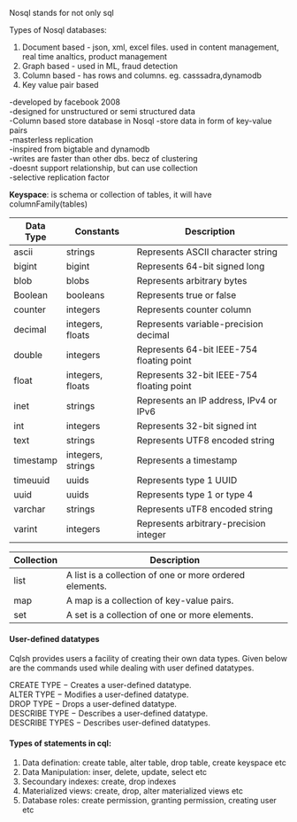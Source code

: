 Nosql stands for not only sql

Types of Nosql databases:  
 1. Document based - json, xml, excel files. used in content management, real time analtics, product management  
 2. Graph based - used in ML, fraud detection
 3. Column based - has rows and columns. eg. casssadra,dynamodb
 4. Key value pair based

-developed by facebook 2008  
-designed for unstructured or semi structured data  
-Column based store database in Nosql
-store data in form of key-value pairs  
-masterless replication   
-inspired from bigtable and dynamodb  
-writes are faster than other dbs. becz of clustering  
-doesnt support relationship, but can use collection  
-selective replication factor

**Keyspace**: is schema or collection of tables, it will have columnFamily(tables)    


|  Data Type | Constants  |  Description |
|---|---|---|
| ascii  | strings  | Represents ASCII character string  |
| bigint  | bigint  | Represents 64-bit signed long  |
| blob  | blobs  | Represents arbitrary bytes  |
| Boolean  | booleans  | Represents true or false  |
| counter  | integers  | Represents counter column  |
| decimal  | integers, floats  | Represents variable-precision decimal  |
| double  | integers  | Represents 64-bit IEEE-754 floating point  |
| float  | integers, floats  | Represents 32-bit IEEE-754 floating point  |
| inet  | strings  | Represents an IP address, IPv4 or IPv6  |
| int  | integers  | Represents 32-bit signed int  |
| text  | strings  | Represents UTF8 encoded string  |
| timestamp  | integers, strings  | Represents a timestamp  |
| timeuuid  | uuids  | Represents type 1 UUID  |
| uuid  | uuids  | Represents type 1 or type 4  |
| varchar  | strings  | Represents uTF8 encoded string  |
| varint  | integers  | Represents arbitrary-precision integer  |

| Collection  | Description  |
|---|---|
| list  | A list is a collection of one or more ordered elements.  |
| map  | A map is a collection of key-value pairs.  |
| set  | A set is a collection of one or more elements.  |

#### User-defined datatypes
Cqlsh provides users a facility of creating their own data types. Given below are the commands used while dealing with user defined datatypes.

CREATE TYPE − Creates a user-defined datatype.  
ALTER TYPE − Modifies a user-defined datatype.  
DROP TYPE − Drops a user-defined datatype.  
DESCRIBE TYPE − Describes a user-defined datatype.  
DESCRIBE TYPES − Describes user-defined datatypes.  

#### Types of statements in cql:
1. Data defination: create table, alter table, drop table, create keyspace etc  
2. Data Manipulation: inser, delete, update, select etc  
3. Secoundary indexes: create, drop indexes  
4. Materialized views: create, drop, alter materialized views etc  
5. Database roles: create permission, granting permission, creating user etc  
